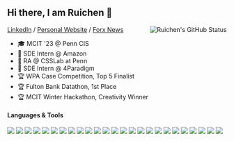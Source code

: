 ## Hi there, I am Ruichen 👋

<!--
My GitHub Statistics

<a href="http://ruichenzhang.com">
 <img align="right" src="https://github-readme-stats.vercel.app/api?username=ruichen199801&show_icons=true" alt="Ruichen's GitHub Status" />
</a>

<a href="http://ruichenzhang.com">
 <img align="right" src="https://github-readme-stats.vercel.app/api/top-langs/?username=ruichen199801&layout=compact)](https://github.com/anuraghazra/github-readme-stats" alt="Ruichen's Top Langs" />
</a>
-->

<a href="http://ruichenzhang.com">
 <img align="right" src="https://github-readme-stats.vercel.app/api?username=ruichen199801&show_icons=true" alt="Ruichen's GitHub Status" />
</a>

[LinkedIn](https://www.linkedin.com/in/ruichen-zhang/) / [Personal Website](http://ruichenzhang.com/) / [Forx News](https://forxnews.herokuapp.com/)

- 🎓 MCIT '23 @ Penn CIS
- 👔 SDE Intern @ Amazon
- 👔 RA @ CSSLab at Penn
- 👔 SDE Intern @ 4Paradigm
- 🏆 WPA Case Competition, Top 5 Finalist
- 🏆 Fulton Bank Datathon, 1st Place
- 🏆 MCIT Winter Hackathon, Creativity Winner

#### Languages & Tools

<img src="http://img.shields.io/badge/-Java-F89820?style=flat&logo=java&logoColor=white"> <img src="https://img.shields.io/badge/-Python-black?style=flat&logo=python&logoColor=white"> <img src="https://img.shields.io/badge/-JavaScript-eed718?style=flat&logo=javascript&logoColor=ffffff"> <img src="https://img.shields.io/badge/-C-659ad2?style=flat&logo=c%2B%2B&logoColor=ffffff"> <img src="https://img.shields.io/badge/-React-000000?style=flat&logo=react&logoColor=00c8ff"> <img src = "https://img.shields.io/badge/-HTML5-E34F26?style=flat&logo=html5&logoColor=white"> <img src = "https://img.shields.io/badge/-CSS3-1572B6?style=flat&logo=css3&logoColor=white"> <img src="https://img.shields.io/badge/-Bootstrap-563D7C?style=flat&logo=bootstrap&logoColor=white"> <img src="https://img.shields.io/badge/-Figma-cc6699?style=flat&logo=figma&logoColor=ffffff"> <img src="https://img.shields.io/badge/-Spring Boot-4DB33D?style=flat&logo=spring&logoColor=FFFFFF"> <img src="http://img.shields.io/badge/-Node.js-430098?style=flat&logo=Node.js&logoColor=white"> <img src="https://img.shields.io/badge/-Express.js-787878?style=flat&logo=express&logoColor=ffffff"> <img src="https://img.shields.io/badge/-MySQL-F29111?style=flat&logo=mysql&logoColor=FFFFFF"> <img src="http://img.shields.io/badge/-Elasticsearch-4285F4?style=flat&logo=elasticsearch&logoColor=white"> <img src="https://img.shields.io/badge/-MongoDB-4DB33D?style=flat&logo=mongodb&logoColor=FFFFFF"> <img src="http://img.shields.io/badge/-Kafka-F1502F?style=flat&logo=apache-kafka&logoColor=FFFFFF"> <img src="https://img.shields.io/badge/-Flink-cc6699?style=flat&logo=apache-flink&logoColor=ffffff"> <img src="https://img.shields.io/badge/-Spark-eed718?style=flat&logo=apache-spark&logoColor=ffffff"> <img src="http://img.shields.io/badge/-AWS-F89820?style=flat&logo=amazon&logoColor=white"> <img src="http://img.shields.io/badge/-Google%20Cloud%20Platform-4285F4?style=flat&logo=google%20cloud&logoColor=white"> <img src="http://img.shields.io/badge/-Heroku-430098?style=flat&logo=heroku&logoColor=white"> <img src="https://img.shields.io/badge/-Docker-659ad2?style=flat&logo=docker&logoColor=ffffff"> <img src="http://img.shields.io/badge/-Kubernetes-007ACC?style=flat&logo=kubernetes&logoColor=white"> <img src="http://img.shields.io/badge/-Git-F1502F?style=flat&logo=git&logoColor=FFFFFF"> <img src="http://img.shields.io/badge/-Github-000000?style=flat&logo=github&logoColor=FFFFFF">

